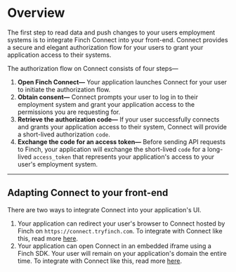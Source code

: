# Overview

The first step to read data and push changes to your users employment systems is to integrate Finch Connect into your front-end. Connect provides a secure and elegant authorization flow for your users to grant your application access to their systems. 

The authorization flow on Connect consists of four steps—

1. **Open Finch Connect—** Your application launches Connect for your user to initiate the authorization flow.
2. **Obtain consent—** Connect prompts your user to log in to their employment system and grant your application access to the permissions you are requesting for.
3. **Retrieve the authorization code—** If your user successfully connects and grants your application access to their system, Connect will provide a short-lived authorization `code`.
4. **Exchange the code for an access token—** Before sending API requests to Finch, your application will exchange the short-lived `code` for a long-lived `access_token` that represents your application's access to your user's employment system.
**** 

## Adapting Connect to your front-end

There are two ways to integrate Connect into your application's UI. 

1. Your application can redirect your user's browser to Connect hosted by Finch on `https://connect.tryfinch.com`. To integrate with Connect like this, read more [here](./Redirect-to-Connect.md).
2. Your application can open Connect in an embedded iframe using a Finch SDK. Your user will remain on your application's domain the entire time. To integrate with Connect like this, read more [here](./Embed-Connect.md).